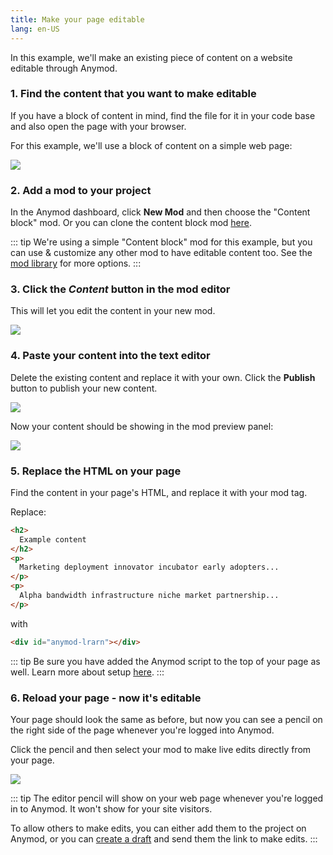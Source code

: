 ```yaml
---
title: Make your page editable
lang: en-US
---
```


In this example, we'll make an existing piece of content on a website editable through Anymod.

### 1. Find the content that you want to make editable

If you have a block of content in mind, find the file for it in your code base and also open the page with your browser.

For this example, we'll use a block of content on a simple web page:

<img src="https://res.cloudinary.com/component/image/upload/c_scale,w_1200/v1534436338/editable-01_uhihft.png">

### 2. Add a mod to your project

In the Anymod dashboard, click **New Mod** and then choose the "Content block" mod. Or you can clone the content block mod [here](https://anymod.com/mod/errba).

::: tip
We're using a simple "Content block" mod for this example, but you can use & customize any other mod to have editable content too. See the [mod library](https://anymod.com/library) for more options.
:::

### 3. Click the *Content* button in the mod editor

This will let you edit the content in your new mod.

<img src="https://res.cloudinary.com/component/image/upload/c_scale,w_1200/v1534436196/editable-02_pspkig.png">

### 4. Paste your content into the text editor

Delete the existing content and replace it with your own. Click the **Publish** button to publish your new content.

<img src="https://res.cloudinary.com/component/image/upload/c_scale,w_1200/v1534437138/editable-03_lvqehh.png">

Now your content should be showing in the mod preview panel:

<img src="https://res.cloudinary.com/component/image/upload/c_scale,w_1200/v1534437138/editable-04_oelu3u.png">

### 5. Replace the HTML on your page

Find the content in your page's HTML, and replace it with your mod tag.

Replace:

```html
<h2>
  Example content
</h2>
<p>
  Marketing deployment innovator incubator early adopters...
</p>
<p>
  Alpha bandwidth infrastructure niche market partnership...
</p>
```

with

```html
<div id="anymod-lrarn"></div>
```

::: tip
Be sure you have added the Anymod script to the top of your page as well. Learn more about setup [here](/examples/add-a-mod.html).
:::

### 6. Reload your page - now it's editable

Your page should look the same as before, but now you can see a pencil on the right side of the page whenever you're logged into Anymod.

Click the pencil and then select your mod to make live edits directly from your page.

<img src="https://res.cloudinary.com/component/image/upload/c_scale,w_1200/v1534437796/editable-05_xtsof6.png">

::: tip
The editor pencil will show on your web page whenever you're logged in to Anymod. It won't show for your site visitors.

To allow others to make edits, you can either add them to the project on Anymod, or you can [create a draft](/examples/create-a-draft.html) and send them the link to make edits.
:::